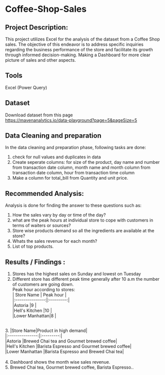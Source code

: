 # Coffee-Shop-Sales

## Project Description:
This project utilizes Excel for the analysis of the dataset from a Coffee Shop sales. The objective of this endeavor is to address specific inquiries regarding the business performance of the store and facilitate its growth through informed decision-making. Making a Dashboard for more clear picture of sales and other aspects.

## Tools
Excel (Power Query)

## Dataset
Download dataset from this page <br>
https://mavenanalytics.io/data-playground?page=5&pageSize=5

## Data Cleaning and preparation 
In the data cleaning and preparation phase, following tasks are done:<br>
1. check for null values and duplicates in data
2. Create seperate columns:
      for size of the product, day name and number from transaction date column, month name and month column from transaction date column, hour from transaction time column
3. Make a column for total_bill from Quantity and unit price.
 

## Recommended Analysis:
Analysis is done for finding the answer to these questions such as:
1. How the sales vary by day or time of the day?
2. what are the peak hours at individual store to cope with customers in terms of waiters or sources?
3. Store wise products demand so all the ingredients are available at the store?
4. Whats the sales revenue for each month?
5. List of top products. 

## Results / Findings :
1. Stores has the highest sales on Sunday and lowest on Tuesday
2. Different store has different peak time generally after 10 a.m the number of customers are going down.<br>
Peak hour according to stores:<br>
| Store Name | Peak hour |<br>
|:---------------:|:---------:|<br>
|Astoria        |9        |<br>
|Hell's Kitchen |10       |<br>
|Lower Manhattan|8        |<br>
<br>
3. |Store Name|Product in high demand|<br>
|:---------------:|:---------:|<br>
|Astoria    |Brewed Chai tea and Gourmet brewed coffee|<br>
|Hell's Kitchen   |Barista Espresso and Gourmet brewed coffee|<br>
|Lower Manhattan   |Barista Espresso and Brewed Chai tea|<br>
<br>
4. Dashboard shows the month wise sales revenue.<br>
5. Brewed Chai tea, Gourmet brewed coffee, Barista Espresso..








